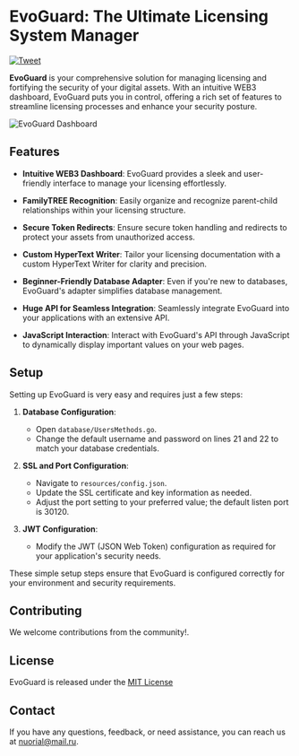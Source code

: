 # EvoGuard: The Ultimate Licensing System Manager

[![Tweet](https://img.shields.io/twitter/url?label=Tweet&style=social&url=https%3A%2F%2Ftwitter.com%2Fintent%2Ftweet%3Ftext%3DExcited%2520to%2520introduce%2520EvoGuard%2520-%2520the%2520ultimate%2520licensing%2520system%2520manager%2521%2520%25F0%259F%259A%2580%2520Simplify%2520licensing%252C%2520enhance%2520security%252C%2520and%2520take%2520control%2520of%2520your%2520digital%2520assets%2520with%2520an%2520intuitive%2520WEB3%2520dashboard.%2520Explore%2520FamilyTREE%252C%2520secure%2520tokens%252C%2520custom%2520HyperText%2520Writer%252C%2520and%2520more.%2520%2523EvoGuard%2520%2523Licensing)](https://twitter.com/intent/tweet?text=Excited%20to%20introduce%20EvoGuard%20-%20the%20ultimate%20licensing%20system%20manager!%20%F0%9F%9A%80%20Simplify%20licensing,%20enhance%20security,%20and%20take%20control%20of%20your%20digital%20assets%20with%20an%20intuitive%20WEB3%20dashboard.%20Explore%20FamilyTREE,%20secure%20tokens,%20custom%20HyperText%20Writer,%20and%20more.%20%23EvoGuard%20%23Licensing)




**EvoGuard** is your comprehensive solution for managing licensing and fortifying the security of your digital assets. 
With an intuitive WEB3 dashboard, EvoGuard puts you in control, offering a rich set of features to streamline licensing processes and enhance your security posture.

![EvoGuard Dashboard](https://github.com/EvoSync/EvoGuard/assets/99523265/e61d0832-2d36-43a9-9f19-714319643d9e)

## Features

- **Intuitive WEB3 Dashboard**: EvoGuard provides a sleek and user-friendly interface to manage your licensing effortlessly.

- **FamilyTREE Recognition**: Easily organize and recognize parent-child relationships within your licensing structure.

- **Secure Token Redirects**: Ensure secure token handling and redirects to protect your assets from unauthorized access.

- **Custom HyperText Writer**: Tailor your licensing documentation with a custom HyperText Writer for clarity and precision.

- **Beginner-Friendly Database Adapter**: Even if you're new to databases, EvoGuard's adapter simplifies database management.

- **Huge API for Seamless Integration**: Seamlessly integrate EvoGuard into your applications with an extensive API.

- **JavaScript Interaction**: Interact with EvoGuard's API through JavaScript to dynamically display important values on your web pages.

## Setup

Setting up EvoGuard is very easy and requires just a few steps:

1. **Database Configuration**:
   - Open `database/UsersMethods.go`.
   - Change the default username and password on lines 21 and 22 to match your database credentials.

2. **SSL and Port Configuration**:
   - Navigate to `resources/config.json`.
   - Update the SSL certificate and key information as needed.
   - Adjust the port setting to your preferred value; the default listen port is 30120.

3. **JWT Configuration**:
   - Modify the JWT (JSON Web Token) configuration as required for your application's security needs.

These simple setup steps ensure that EvoGuard is configured correctly for your environment and security requirements.


## Contributing

We welcome contributions from the community!.

## License

EvoGuard is released under the [MIT License](./LICENSE)

## Contact

If you have any questions, feedback, or need assistance, you can reach us at [nuorial@mail.ru](mailto:contact@email.com).

